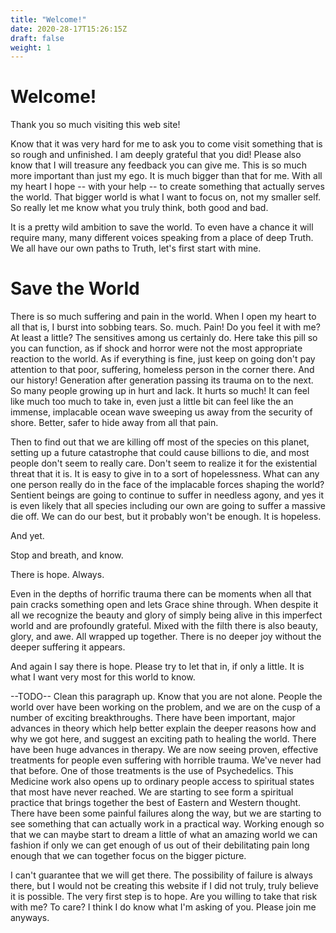 ```yaml
---
title: "Welcome!"
date: 2020-28-17T15:26:15Z
draft: false
weight: 1
---
```

# Welcome!

Thank you so much visiting this web site!

Know that it was very hard for me to ask you to come visit something that is
so rough and unfinished. I am deeply grateful that you did! Please also know that
I will treasure any feedback you can give me. This is so much more important than
just my ego. It is much bigger than that for me. With all my heart I hope  -- with your help -- to create something
that actually serves the world. That bigger world is what I want to focus on, not my smaller self.
So really let me know what you truly think, both good and bad.

It is a pretty wild ambition to save the world. To even have a chance it will require
many, many different voices speaking from a place of deep Truth. We all have our own paths
to Truth, let's first start with mine.

# Save the World

There is so much suffering and pain in the world. When I open my heart to all that is, I burst into
sobbing tears. So. much. Pain! Do you feel it with me? At least a little? The sensitives among us certainly
do. Here take this pill so you can function, as if shock and horror were not the most
appropriate reaction to the world. As if everything is fine, just keep on going don't
pay attention to that poor, suffering, homeless person in the corner there. And our history! Generation
after generation passing its trauma on to the next. So many people growing up in hurt and lack. It hurts so much!
It can feel like much too much to take in, even just a little bit can feel like the an immense, implacable ocean wave sweeping us away from the security of shore. Better, safer to hide away from all that pain.

Then to find out that we are killing off most of the species on this planet, setting up a future catastrophe that could cause billions to die, and most people don't seem to really care. Don't seem to realize it for the
existential threat that it is. It is easy to give in to a sort of hopelessness.
What can any one person really do in the face of the implacable forces shaping
the world? Sentient beings are going to continue to suffer in needless agony, and yes it is even likely
that all species including our own are going to suffer a massive die off. We can do
our best, but it probably won't be enough. It is hopeless.

And yet.

Stop and breath, and know.

There is hope. Always.

Even in the depths of horrific trauma there can be moments when all that pain cracks something open and
lets Grace shine through. When despite it all we recognize the beauty and glory of simply being alive
in this imperfect world and are profoundly grateful. Mixed with the filth there is also beauty, glory, and awe. All
wrapped up together. There is no deeper joy without the deeper suffering it appears.

And again I say there is hope. Please try to let that in, if only a little. It is what I want very most
for this world to know.

--TODO-- Clean this paragraph up.
Know that you are not alone. People the world over have been working on the problem, and we are on
the cusp of a number of exciting breakthroughs. There have been important, major advances in theory which
help better explain the deeper reasons how and why we got here, and suggest an exciting path to healing the world.
There have been huge advances in therapy. We are now seeing proven, effective treatments for people even suffering with
horrible trauma. We've never had that before. One of those treatments is the use of Psychedelics. This Medicine work also opens up to ordinary people access to spiritual states that most have never reached. We are starting to see form a spiritual practice that brings together the best of Eastern and Western thought. There have been some painful failures along the way, but we are starting to see something that can actually work in a practical way. Working enough so that we can maybe start to dream a little of what an amazing world we can fashion if only we can get enough of us out of their debilitating pain long enough that we can together focus on the bigger picture.

I can't guarantee that we will get there. The possibility of failure is always there, but I would not be
creating this website if I did not truly, truly believe it is possible. The very first step is to hope. Are you willing
to take that risk with me? To care? I think I do know what I'm asking of you. Please join me anyways.
